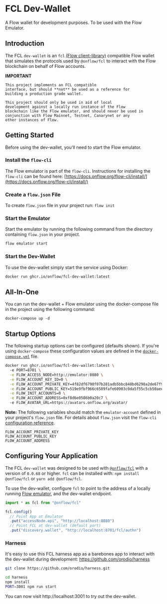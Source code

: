 # FCL Dev-Wallet

A Flow wallet for development purposes. To be used with the Flow Emulator.

## Introduction

The FCL `dev-wallet` is an `fcl` [(Flow client-library)](https://github.com/onflow-flow-js-sdk) compatible Flow wallet that simulates the protocols used by `@onflow/fcl` to interact with the Flow blockchain on behalf of Flow accounts.

**IMPORTANT**

```
This project implements an FCL compatible
interface, but should **not** be used as a reference for
building a production grade wallet.

This project should only be used in aid of local
development against a locally run instance of the Flow
blockchain like the Flow emulator, and should never be used in
conjunction with Flow Mainnet, Testnet, Canarynet or any
other instances of Flow.
```

## Getting Started

Before using the dev-wallet, you'll need to start the Flow emulator.
### Install the `flow-cli`

The Flow emulator is part of the `flow-cli`. Instructions for installing the `flow-cli` can be found here: [https://docs.onflow.org/flow-cli/install/](https://docs.onflow.org/flow-cli/install/)

### Create a `flow.json` File

To create `flow.json` file in your project run: `flow init`


### Start the Emulator

Start the emulator by running the following command from the directory containing `flow.json` in your project.

```sh
flow emulator start
```
###  Start the Dev-Wallet

To use the dev-wallet simply start the service using Docker:

```bash
docker run ghcr.io/onflow/fcl-dev-wallet:latest
```

## All-In-One

You can run the dev-wallet + Flow emulator using the docker-compose file in the project using the following command:

```
docker-compose up -d
```
## Startup Options

The following startup options can be configured (defaults shown). If you're using `docker-compose` these configuration values are defined in the [`docker-compose.yml`](https://github.com/onflow/fcl-dev-wallet/docker-compose.yml) file.

```bash
docker run ghcr.io/onflow/fcl-dev-wallet:latest \ 
  -e PORT=8701 \
  -e FLOW_ACCESS_NODE=http://emulator:8080 \
  -e FLOW_ACCOUNT_KEY_ID=0 \
  -e FLOW_ACCOUNT_PRIVATE_KEY=4f82df6790f07b281adb5bbc848bd6298a2de67f94bdfac7a400d5a1b893de5 \
  -e FLOW_ACCOUNT_PUBLIC_KEY=519e9fbf966c6589fafe60903c0da5f55c5cb50aee5d870f097b35dfb6de13c170718cd92f50811cdd9290e51c2766440b696e0423a5031ae482cca79e3c479 \
  -e FLOW_INIT_ACCOUNTS=0 \
  -e FLOW_ACCOUNT_ADDRESS=0xf8d6e0586b0a20c7 \ 
  -e FLOW_AVATAR_URL=https://avatars.onflow.org/avatar/ 
```

**Note:** The following variables should match the `emulator-account` defined in your project's `flow.json` file.
 For details about `flow.json` visit the `flow-cli` [configuration reference](https://docs.onflow.org/flow-cli/configuration/).

```
FLOW_ACCOUNT_PRIVATE_KEY
FLOW_ACCOUNT_PUBLIC_KEY
FLOW_ACCOUNT_ADDRESS
```
## Configuring Your Application

The FCL `dev-wallet` was designed to be used with [`@onflow/fcl`](https://github.com/onflow/flow-js-sdk) with a version of `0.0.68` or higher. `fcl` can be installed with: `npm install @onflow/fcl` or `yarn add @onflow/fcl`.


To use the dev-wallet, configure `fcl` to point to the address of a locally running [Flow emulator](#emulator), and the dev-wallet endpoint.

```javascript
import * as fcl from "@onflow/fcl"

fcl.config()
  // Point App at Emulator
  .put("accessNode.api", "http://localhost:8080") 
  // Point FCL at dev-wallet (default port)
  .put("discovery.wallet", "http://localhost:8701/fcl/authn") 
```


### Harness 

It's easy to use this FCL harness app as a barebones
app to interact with the dev-wallet during development:
https://github.com/orodio/harness

```sh
git clone https://github.com/orodio/harness.git

cd harness
npm install
PORT=3001 npm run start
```

You can now visit http://localhost:3001 to try out the dev-wallet.
